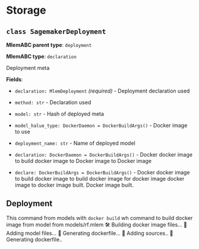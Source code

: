 # Storage

## `class SagemakerDeployment`

**MlemABC parent type**: `deployment`

**MlemABC type**: `declaration`

Deployment meta

**Fields**:

- `declaration: MlemDeployment` _(required)_ - Deployment declaration used

- `method: str` - Declaration used

- `model: str` - Hash of deployed meta

- `model_halue_type: DockerDaemon = DockerBuildArgs()` - Docker image to use

- `deployment_name: str` - Name of deployed model

- `declaration: DockerDaemon = DockerBuildArgs()` - Docker docker image to build
  docker image to Docker image to Docker image

- `declare: DockerBuildArgs = DockerBuildArgs()` - Docker docker image to build
  docker image to build docker image for docker image docker image to docker
  image built. Docker image built.

## Deployment

This command from models with `docker build` wh command to build docker image
from model from models/rf.mlem 🛠 Building docker image files... 💼 Adding model
files... 💼 Generating dockerfile... 💼 Adding sources.. 💼 Generating
dockerfile..
